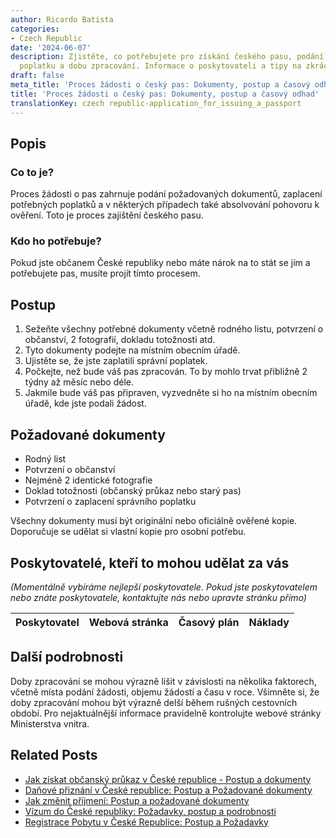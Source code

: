 ```yaml
---
author: Ricardo Batista
categories:
- Czech Republic
date: '2024-06-07'
description: Zjistěte, co potřebujete pro získání českého pasu, podání žádosti, platbu
  poplatku a dobu zpracování. Informace o poskytovateli a tipy na zkrácení procesu.
draft: false
meta_title: 'Proces žádosti o český pas: Dokumenty, postup a časový odhad'
title: 'Proces žádosti o český pas: Dokumenty, postup a časový odhad'
translationKey: czech republic-application_for_issuing_a_passport
---
```



## Popis
### Co to je?
Proces žádosti o pas zahrnuje podání požadovaných dokumentů, zaplacení potřebných poplatků a v některých případech také absolvování pohovoru k ověření. Toto je proces zajištění českého pasu.

### Kdo ho potřebuje?
Pokud jste občanem České republiky nebo máte nárok na to stát se jím a potřebujete pas, musíte projít tímto procesem.

## Postup
1. Sežeňte všechny potřebné dokumenty včetně rodného listu, potvrzení o občanství, 2 fotografií, dokladu totožnosti atd.
2. Tyto dokumenty podejte na místním obecním úřadě.
3. Ujistěte se, že jste zaplatili správní poplatek.
4. Počkejte, než bude váš pas zpracován. To by mohlo trvat přibližně 2 týdny až měsíc nebo déle.
5. Jakmile bude váš pas připraven, vyzvedněte si ho na místním obecním úřadě, kde jste podali žádost.

## Požadované dokumenty
- Rodný list
- Potvrzení o občanství
- Nejméně 2 identické fotografie
- Doklad totožnosti (občanský průkaz nebo starý pas)
- Potvrzení o zaplacení správního poplatku

Všechny dokumenty musí být originální nebo oficiálně ověřené kopie. Doporučuje se udělat si vlastní kopie pro osobní potřebu.

## Poskytovatelé, kteří to mohou udělat za vás
_(Momentálně vybíráme nejlepší poskytovatele. Pokud jste poskytovatelem nebo znáte poskytovatele, kontaktujte nás nebo upravte stránku přímo)_

| Poskytovatel    |     Webová stránka  |     Časový plán   |      Náklady    |
| :-------------: | :-------------: |  :-------------: | :-------------: |


## Další podrobnosti
Doby zpracování se mohou výrazně lišit v závislosti na několika faktorech, včetně místa podání žádosti, objemu žádostí a času v roce. Všimněte si, že doby zpracování mohou být výrazně delší během rušných cestovních období. Pro nejaktuálnější informace pravidelně kontrolujte webové stránky Ministerstva vnitra.


## Related Posts

- [Jak získat občanský průkaz v České republice - Postup a dokumenty](https://tramitit.com/cs/guides/czech-republic/zadost_o_vydani_obcanskeho_prukazu/)
- [Daňové přiznání v České republice: Postup a Požadované dokumenty](https://tramitit.com/cs/guides/czech-republic/podani_danoveho_priznani/)
- [Jak změnit příjmení: Postup a požadované dokumenty](https://tramitit.com/cs/guides/czech-republic/ohlaseni_zmeny_prijmeni/)
- [Vízum do České republiky: Požadavky, postup a podrobnosti](https://tramitit.com/cs/guides/czech-republic/zadost_o_vizum/)
- [Registrace Pobytu v České Republice: Postup a Požadavky](https://tramitit.com/cs/guides/czech-republic/registrace_k_pobytu_pro_cizince/)